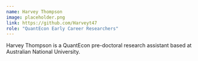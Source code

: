 ```yaml
---
name: Harvey Thompson
image: placeholder.png
link: https://github.com/Harveyt47
role: "QuantEcon Early Career Researchers"
---
```

Harvey Thompson is a QuantEcon pre-doctoral research assistant based at Australian National University.